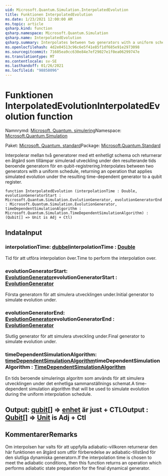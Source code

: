 ```yaml
---
uid: Microsoft.Quantum.Simulation.InterpolatedEvolution
title: Funktionen InterpolatedEvolution
ms.date: 1/23/2021 12:00:00 AM
ms.topic: article
qsharp.kind: function
qsharp.namespace: Microsoft.Quantum.Simulation
qsharp.name: InterpolatedEvolution
qsharp.summary: Interpolates between two generators with a uniform schedule, returning an operation that applies simulated evolution under the resulting time-dependent generator to a qubit register.
ms.openlocfilehash: 4d2e04513c96c6e5f41e85f1df685e91e2973098
ms.sourcegitcommit: 71605ea9cc630e84e7ef29027e1f0ea06299747e
ms.translationtype: MT
ms.contentlocale: sv-SE
ms.lasthandoff: 01/26/2021
ms.locfileid: "98858096"
---
```

# <a name="interpolatedevolution-function"></a><span data-ttu-id="a1c12-102">Funktionen InterpolatedEvolution</span><span class="sxs-lookup"><span data-stu-id="a1c12-102">InterpolatedEvolution function</span></span>

<span data-ttu-id="a1c12-103">Namnrymd: [Microsoft. Quantum. simulering](xref:Microsoft.Quantum.Simulation)</span><span class="sxs-lookup"><span data-stu-id="a1c12-103">Namespace: [Microsoft.Quantum.Simulation](xref:Microsoft.Quantum.Simulation)</span></span>

<span data-ttu-id="a1c12-104">Paket: [Microsoft. Quantum. standard](https://nuget.org/packages/Microsoft.Quantum.Standard)</span><span class="sxs-lookup"><span data-stu-id="a1c12-104">Package: [Microsoft.Quantum.Standard](https://nuget.org/packages/Microsoft.Quantum.Standard)</span></span>


<span data-ttu-id="a1c12-105">Interpolerar mellan två generatorer med ett enhetligt schema och returnerar en åtgärd som tillämpar simulerad utveckling under den resulterande tids beroende generatorn för en qubit-registrering.</span><span class="sxs-lookup"><span data-stu-id="a1c12-105">Interpolates between two generators with a uniform schedule, returning an operation that applies simulated evolution under the resulting time-dependent generator to a qubit register.</span></span>

```qsharp
function InterpolatedEvolution (interpolationTime : Double, evolutionGeneratorStart : Microsoft.Quantum.Simulation.EvolutionGenerator, evolutionGeneratorEnd : Microsoft.Quantum.Simulation.EvolutionGenerator, timeDependentSimulationAlgorithm : Microsoft.Quantum.Simulation.TimeDependentSimulationAlgorithm) : (Qubit[] => Unit is Adj + Ctl)
```


## <a name="input"></a><span data-ttu-id="a1c12-106">Indata</span><span class="sxs-lookup"><span data-stu-id="a1c12-106">Input</span></span>

### <a name="interpolationtime--double"></a><span data-ttu-id="a1c12-107">interpolationTime: [dubbel](xref:microsoft.quantum.lang-ref.double)</span><span class="sxs-lookup"><span data-stu-id="a1c12-107">interpolationTime : [Double](xref:microsoft.quantum.lang-ref.double)</span></span>

<span data-ttu-id="a1c12-108">Tid för att utföra interpolation över.</span><span class="sxs-lookup"><span data-stu-id="a1c12-108">Time to perform the interpolation over.</span></span>


### <a name="evolutiongeneratorstart--evolutiongenerator"></a><span data-ttu-id="a1c12-109">evolutionGeneratorStart: [EvolutionGenerator](xref:Microsoft.Quantum.Simulation.EvolutionGenerator)</span><span class="sxs-lookup"><span data-stu-id="a1c12-109">evolutionGeneratorStart : [EvolutionGenerator](xref:Microsoft.Quantum.Simulation.EvolutionGenerator)</span></span>

<span data-ttu-id="a1c12-110">Första generatorn för att simulera utvecklingen under.</span><span class="sxs-lookup"><span data-stu-id="a1c12-110">Initial generator to simulate evolution under.</span></span>


### <a name="evolutiongeneratorend--evolutiongenerator"></a><span data-ttu-id="a1c12-111">evolutionGeneratorEnd: [EvolutionGenerator](xref:Microsoft.Quantum.Simulation.EvolutionGenerator)</span><span class="sxs-lookup"><span data-stu-id="a1c12-111">evolutionGeneratorEnd : [EvolutionGenerator](xref:Microsoft.Quantum.Simulation.EvolutionGenerator)</span></span>

<span data-ttu-id="a1c12-112">Slutlig generator för att simulera utveckling under.</span><span class="sxs-lookup"><span data-stu-id="a1c12-112">Final generator to simulate evolution under.</span></span>


### <a name="timedependentsimulationalgorithm--timedependentsimulationalgorithm"></a><span data-ttu-id="a1c12-113">timeDependentSimulationAlgorithm: [timeDependentSimulationAlgorithm](xref:Microsoft.Quantum.Simulation.TimeDependentSimulationAlgorithm)</span><span class="sxs-lookup"><span data-stu-id="a1c12-113">timeDependentSimulationAlgorithm : [TimeDependentSimulationAlgorithm](xref:Microsoft.Quantum.Simulation.TimeDependentSimulationAlgorithm)</span></span>

<span data-ttu-id="a1c12-114">En tids beroende simulerings algoritm som används för att simulera utvecklingen under det enhetliga sammanställnings schemat.</span><span class="sxs-lookup"><span data-stu-id="a1c12-114">A time-dependent simulation algorithm that will be used to simulate evolution during the uniform interpolation schedule.</span></span>



## <a name="output--qubit--unit--is-adj--ctl"></a><span data-ttu-id="a1c12-115">Output: [qubit](xref:microsoft.quantum.lang-ref.qubit)[] => [enhet](xref:microsoft.quantum.lang-ref.unit)  är just + CTL</span><span class="sxs-lookup"><span data-stu-id="a1c12-115">Output : [Qubit](xref:microsoft.quantum.lang-ref.qubit)[] => [Unit](xref:microsoft.quantum.lang-ref.unit)  is Adj + Ctl</span></span>



## <a name="remarks"></a><span data-ttu-id="a1c12-116">Kommentarer</span><span class="sxs-lookup"><span data-stu-id="a1c12-116">Remarks</span></span>

<span data-ttu-id="a1c12-117">Om interpolsen har valts för att uppfylla adiabatic-villkoren returnerar den här funktionen en åtgärd som utför förberedelse av adiabatic-tillstånd för den slutliga dynamiska generatorn.</span><span class="sxs-lookup"><span data-stu-id="a1c12-117">If the interpolation time is chosen to meet the adiabatic conditions, then this function returns an operation which performs adiabatic state preparation for the final dynamical generator.</span></span>